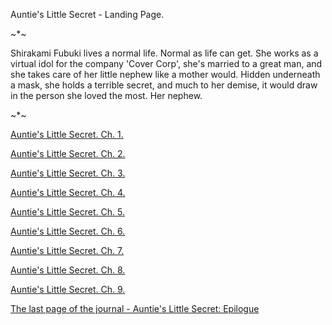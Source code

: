 Auntie's Little Secret - Landing Page.

~*~

Shirakami Fubuki lives a normal life. Normal as life can get. She works as a virtual idol for the company 'Cover Corp', she's married to a great man, and she takes care of her little nephew like a mother would. Hidden underneath a mask, she holds a terrible secret, and much to her demise, it would draw in the person she loved the most. Her nephew.

~*~

[Auntie's Little Secret. Ch. 1.](https://docs.google.com/document/d/e/2PACX-1vTMCye7RXxhgeWukpzY4Hc1O8gw4xRu9gKukQKPsRheiskt8rFt7Z-KbhAy32MiGWiZSqSY3wUB4Zrk/pub)

[Auntie's Little Secret. Ch. 2.](https://docs.google.com/document/d/e/2PACX-1vRa-3ZKu_z5WQCfliK2Z2Fq-RSTR_zBDMo1MqbXiSOljszUh-0oTmqba4e-8YkUHhN5jmxmrjaKGgOT/pub)

[Auntie's Little Secret. Ch. 3.](https://docs.google.com/document/d/e/2PACX-1vSryi0NGvLuJpUyFKVA-vz2ovVBMaJpoQMGSZ0AymjlUl0SkcjiGha85Bl6y8s8mpbmFEApSYfthwvc/pub)

[Auntie's Little Secret. Ch. 4.](https://docs.google.com/document/d/e/2PACX-1vQ-w2QqAbVz_EUHXjfBhC6_PTxVpQ9XZROz4S3qK3DH1Q_XmiBJuuaJN69YE6SoUID7tYrKfLF_VUMC/pub)

[Auntie's Little Secret. Ch. 5.](https://docs.google.com/document/d/e/2PACX-1vSpKmFz-UM5TFCl7aeR9ySXEDjoiYgr8_9Tr8I9SSKwdYLuKxQh2xYBrCP7bdm1eiZxtlCPfX_Jt-vY/pub)

[Auntie's Little Secret. Ch. 6.](https://docs.google.com/document/d/e/2PACX-1vReBcJAiJtBjWSaaMmx2f5b2jdYSAOzo9TnnjCjjQEMmM-plKGuFibEF9-jSk_obAwZcaD54I81G2Jz/pub)

[Auntie's Little Secret. Ch. 7.](https://docs.google.com/document/d/e/2PACX-1vS3vPwxp8K4im8egsoFhK2HbVWzb5MLmUmgpcDlUgVmHhqaT8G0X4MJ4X6F1tzOnu90hQwSFt7AOPn3/pub)

[Auntie's Little Secret. Ch. 8.](https://docs.google.com/document/d/e/2PACX-1vRTAQZXAD7DO0Fu6Tv1BYORNe3qT-Pg2-F0_UCt6BWgGybudNlvyw3_-bFhufLMjvKdJHePiHhxiSBu/pub)

[Auntie's Little Secret. Ch. 9.](https://docs.google.com/document/d/e/2PACX-1vRUZawHO_T8lER_RZuiL60iwOCNpdbR7_wT0txChWf-eq-EtgODJkLEjadX5B640RyvFCcXW9euXsdq/pub)

[The last page of the journal - Auntie's Little Secret: Epilogue](https://docs.google.com/document/d/e/2PACX-1vTbnhWP5rDaWlXaX0he6LBspVkq3p40JxO31cwG-18VF_Zg8KKEgpzOS-EobtMJgrP8CIggQGX0pvyl/pub)
